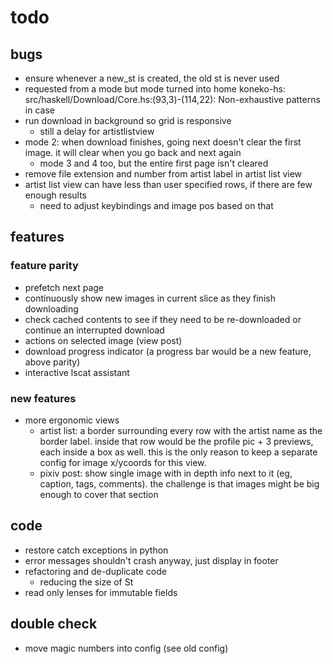 # todo

## bugs
- ensure whenever a new_st is created, the old st is never used
- requested from a mode but mode turned into home
    koneko-hs: src/haskell/Download/Core.hs:(93,3)-(114,22): Non-exhaustive patterns in case
- run download in background so grid is responsive
    - still a delay for artistlistview
- mode 2: when download finishes, going next doesn't clear the first image. it will clear when you go back and next again
    - mode 3 and 4 too, but the entire first page isn't cleared
- remove file extension and number from artist label in artist list view
- artist list view can have less than user specified rows, if there are few enough results
    - need to adjust keybindings and image pos based on that

## features
### feature parity
- prefetch next page
- continuously show new images in current slice as they finish downloading
- check cached contents to see if they need to be re-downloaded or continue an interrupted download
- actions on selected image (view post)
- download progress indicator (a progress bar would be a new feature, above parity)
- interactive lscat assistant

### new features
- more ergonomic views
    - artist list: a border surrounding every row with the artist name as the border label. inside that row would be the profile pic + 3 previews, each inside a box as well. this is the only reason to keep a separate config for image x/ycoords for this view.
    - pixiv post: show single image with in depth info next to it (eg, caption, tags, comments). the challenge is that images might be big enough to cover that section

## code
- restore catch exceptions in python
- error messages shouldn't crash anyway, just display in footer
- refactoring and de-duplicate code
    - reducing the size of St
- read only lenses for immutable fields

## double check
- move magic numbers into config (see old config)
